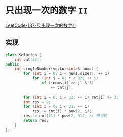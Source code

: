 # 只出现一次的数字 `II`

[LeetCode-137-只出现一次的数字 II](https://leetcode-cn.com/problems/single-number-ii/)

## 实现

```cpp
class Solution {
    int cnt[32];
public:
    int singleNumber(vector<int>& nums) {
        for (int i = 0; i < nums.size(); ++ i)
            for (int j = 0; j < 32; ++ j)
                if ((nums[i] >> j) & 1)
                    ++ cnt[j];
        
        for (int i = 0; i < 32; ++ i) cnt[i] %= 3;
        int res = 0;
        for (int i = 0; i < 31; ++ i)
            res += cnt[i] * pow(2, i);
        res -= cnt[31] * pow(2, 31); // 符号位
        return res;
    }
};
```

